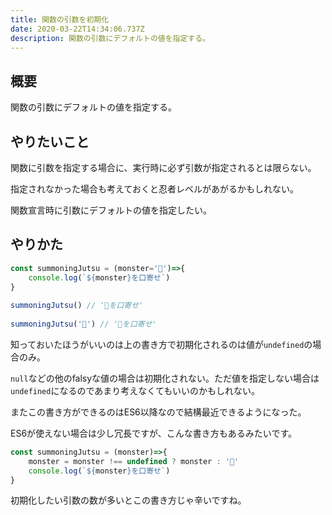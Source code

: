 ```yaml
---
title: 関数の引数を初期化
date: 2020-03-22T14:34:06.737Z
description: 関数の引数にデフォルトの値を指定する。
---
```

## 概要

関数の引数にデフォルトの値を指定する。

## やりたいこと

関数に引数を指定する場合に、実行時に必ず引数が指定されるとは限らない。

指定されなかった場合も考えておくと忍者レベルがあがるかもしれない。

関数宣言時に引数にデフォルトの値を指定したい。

## やりかた
```javascript
const summoningJutsu = (monster='🐙')=>{
    console.log(`${monster}を口寄せ`)
}
    
summoningJutsu() // '🐙を口寄せ'
    
summoningJutsu('🐬') // '🐬を口寄せ'
```
知っておいたほうがいいのは上の書き方で初期化されるのは値が`undefined`の場合のみ。

`null`などの他のfalsyな値の場合は初期化されない。ただ値を指定しない場合は`undefined`になるのであまり考えなくてもいいのかもしれない。

またこの書き方ができるのはES6以降なので結構最近できるようになった。

ES6が使えない場合は少し冗長ですが、こんな書き方もあるみたいです。
```javascript
const summoningJutsu = (monster)=>{
    monster = monster !== undefined ? monster : '🐙'
    console.log(`${monster}を口寄せ`)
}
```
初期化したい引数の数が多いとこの書き方じゃ辛いですね。
